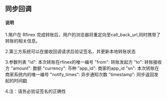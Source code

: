## 同步回调
#### 说明
1.用户在 Rfinex 完成转账后，用户的浏览器将重定向至call_back_url,同时携带了转账的相关信息。

2.第三方系统可以在接收回调请求后验证签名，并更新本地转账状态

3.参数列表
			"id":           本次转账在rfinex的唯一编号
			"from":         转账发起方
			"to":           转账接收方
			"amount":       数额
			"currency":     币种
			"app_id":       商家的app_id
			"sn":           本次转账在商家系统内的唯一编号
			"notify_times": 异步通知次数
			"timestamp":    同步返回发起的时间戳

4.注：请务必验证签名的正确性